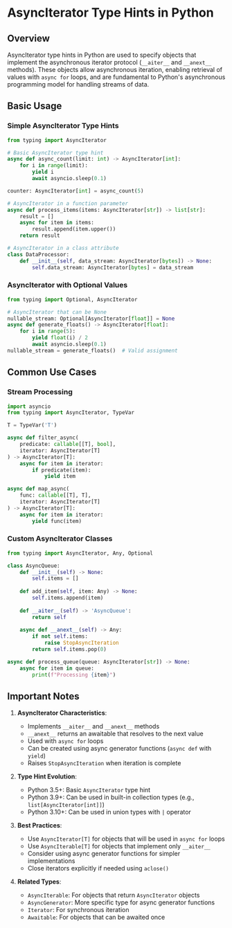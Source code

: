 # AsyncIterator Type Hints in Python

## Overview
AsyncIterator type hints in Python are used to specify objects that implement the asynchronous iterator protocol (`__aiter__` and `__anext__` methods). These objects allow asynchronous iteration, enabling retrieval of values with `async for` loops, and are fundamental to Python's asynchronous programming model for handling streams of data.

## Basic Usage

### Simple AsyncIterator Type Hints
```python
from typing import AsyncIterator

# Basic AsyncIterator type hint
async def async_count(limit: int) -> AsyncIterator[int]:
    for i in range(limit):
        yield i
        await asyncio.sleep(0.1)

counter: AsyncIterator[int] = async_count(5)

# AsyncIterator in a function parameter
async def process_items(items: AsyncIterator[str]) -> list[str]:
    result = []
    async for item in items:
        result.append(item.upper())
    return result

# AsyncIterator in a class attribute
class DataProcessor:
    def __init__(self, data_stream: AsyncIterator[bytes]) -> None:
        self.data_stream: AsyncIterator[bytes] = data_stream
```

### AsyncIterator with Optional Values
```python
from typing import Optional, AsyncIterator

# AsyncIterator that can be None
nullable_stream: Optional[AsyncIterator[float]] = None
async def generate_floats() -> AsyncIterator[float]:
    for i in range(5):
        yield float(i) / 2
        await asyncio.sleep(0.1)
nullable_stream = generate_floats()  # Valid assignment
```

## Common Use Cases

### Stream Processing
```python
import asyncio
from typing import AsyncIterator, TypeVar

T = TypeVar('T')

async def filter_async(
    predicate: callable[[T], bool], 
    iterator: AsyncIterator[T]
) -> AsyncIterator[T]:
    async for item in iterator:
        if predicate(item):
            yield item

async def map_async(
    func: callable[[T], T], 
    iterator: AsyncIterator[T]
) -> AsyncIterator[T]:
    async for item in iterator:
        yield func(item)
```

### Custom AsyncIterator Classes
```python
from typing import AsyncIterator, Any, Optional

class AsyncQueue:
    def __init__(self) -> None:
        self.items = []
        
    def add_item(self, item: Any) -> None:
        self.items.append(item)
        
    def __aiter__(self) -> 'AsyncQueue':
        return self
        
    async def __anext__(self) -> Any:
        if not self.items:
            raise StopAsyncIteration
        return self.items.pop(0)

async def process_queue(queue: AsyncIterator[str]) -> None:
    async for item in queue:
        print(f"Processing {item}")
```

## Important Notes

1. **AsyncIterator Characteristics**:
   - Implements `__aiter__` and `__anext__` methods
   - `__anext__` returns an awaitable that resolves to the next value
   - Used with `async for` loops
   - Can be created using async generator functions (`async def` with `yield`)
   - Raises `StopAsyncIteration` when iteration is complete

2. **Type Hint Evolution**:
   - Python 3.5+: Basic `AsyncIterator` type hint
   - Python 3.9+: Can be used in built-in collection types (e.g., `list[AsyncIterator[int]]`)
   - Python 3.10+: Can be used in union types with `|` operator

3. **Best Practices**:
   - Use `AsyncIterator[T]` for objects that will be used in `async for` loops
   - Use `AsyncIterable[T]` for objects that implement only `__aiter__`
   - Consider using async generator functions for simpler implementations
   - Close iterators explicitly if needed using `aclose()`

4. **Related Types**:
   - `AsyncIterable`: For objects that return `AsyncIterator` objects
   - `AsyncGenerator`: More specific type for async generator functions
   - `Iterator`: For synchronous iteration
   - `Awaitable`: For objects that can be awaited once